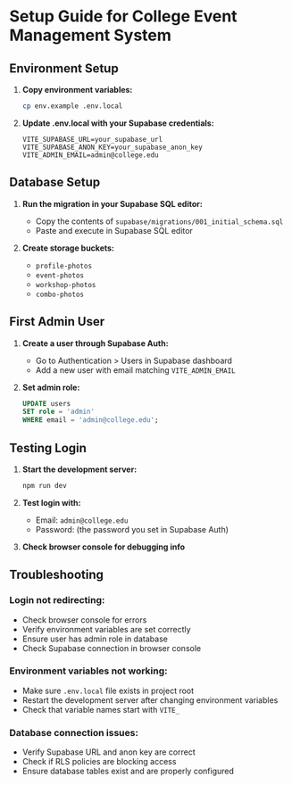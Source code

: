 # Setup Guide for College Event Management System

## Environment Setup

1. **Copy environment variables:**
   ```bash
   cp env.example .env.local
   ```

2. **Update .env.local with your Supabase credentials:**
   ```env
   VITE_SUPABASE_URL=your_supabase_url
   VITE_SUPABASE_ANON_KEY=your_supabase_anon_key
   VITE_ADMIN_EMAIL=admin@college.edu
   ```

## Database Setup

1. **Run the migration in your Supabase SQL editor:**
   - Copy the contents of `supabase/migrations/001_initial_schema.sql`
   - Paste and execute in Supabase SQL editor

2. **Create storage buckets:**
   - `profile-photos`
   - `event-photos`
   - `workshop-photos`
   - `combo-photos`

## First Admin User

1. **Create a user through Supabase Auth:**
   - Go to Authentication > Users in Supabase dashboard
   - Add a new user with email matching `VITE_ADMIN_EMAIL`

2. **Set admin role:**
   ```sql
   UPDATE users 
   SET role = 'admin' 
   WHERE email = 'admin@college.edu';
   ```

## Testing Login

1. **Start the development server:**
   ```bash
   npm run dev
   ```

2. **Test login with:**
   - Email: `admin@college.edu`
   - Password: (the password you set in Supabase Auth)

3. **Check browser console for debugging info**

## Troubleshooting

### Login not redirecting:
- Check browser console for errors
- Verify environment variables are set correctly
- Ensure user has admin role in database
- Check Supabase connection in browser console

### Environment variables not working:
- Make sure `.env.local` file exists in project root
- Restart the development server after changing environment variables
- Check that variable names start with `VITE_`

### Database connection issues:
- Verify Supabase URL and anon key are correct
- Check if RLS policies are blocking access
- Ensure database tables exist and are properly configured 